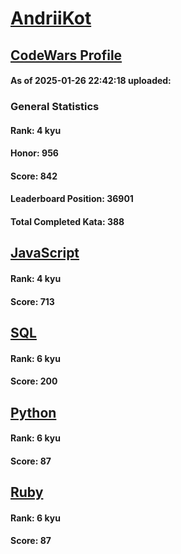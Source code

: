 # [AndriiKot](https://www.codewars.com/users/AndriiKot)

## [CodeWars Profile](https://www.codewars.com/users/AndriiKot)

#### As of 2025-01-26 22:42:18 uploaded:

### General Statistics

#### Rank: 4 kyu

#### Honor: 956

#### Score: 842

#### Leaderboard Position: 36901

#### Total Completed Kata: 388



## [JavaScript](https://github.com/AndriiKot/JavaScript__CodeWars)

#### Rank: 4 kyu

#### Score: 713


## [SQL](https://github.com/AndriiKot/SQL__CodeWars)

#### Rank: 6 kyu

#### Score: 200


## [Python](https://github.com/AndriiKot/Python__CodeWars)

#### Rank: 6 kyu

#### Score: 87


## [Ruby](https://github.com/AndriiKot/Ruby__CodeWars)

#### Rank: 6 kyu

#### Score: 87

